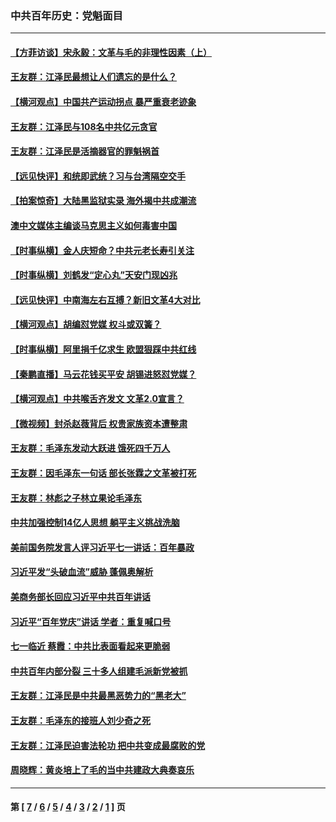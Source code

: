 ### 中共百年历史：党魁面目
---
#### [【方菲访谈】宋永毅：文革与毛的非理性因素（上）](../../pages/nf1176107/n13469956.md?05220430) 
#### [王友群：江泽民最想让人们遗忘的是什么？](../../pages/nf1176107/n13408949.md?05220430) 
#### [【横河观点】中国共产运动拐点 暴严重衰老迹象](../../pages/nf1176107/n13388333.md?05220430) 
#### [王友群：江泽民与108名中共亿元贪官](../../pages/nf1176107/n13352358.md?05220430) 
#### [王友群：江泽民是活摘器官的罪魁祸首](../../pages/nf1176107/n13336903.md?05220430) 
#### [【远见快评】和统即武统？习与台湾隔空交手](../../pages/nf1176107/n13297739.md?05220430) 
#### [【拍案惊奇】大陆黑监狱实录 海外揭中共成潮流](../../pages/nf1176107/n13288853.md?05220430) 
#### [澳中文媒体主编谈马克思主义如何毒害中国](../../pages/nf1176107/n13257387.md?05220430) 
#### [【时事纵横】金人庆短命？中共元老长寿引关注](../../pages/nf1176107/n13217934.md?05220430) 
#### [【时事纵横】刘鹤发“定心丸”天安门现凶兆](../../pages/nf1176107/n13215416.md?05220430) 
#### [【远见快评】中南海左右互搏？新旧文革4大对比](../../pages/nf1176107/n13214745.md?05220430) 
#### [【横河观点】胡编怼党媒 权斗或双簧？](../../pages/nf1176107/n13210864.md?05220430) 
#### [【时事纵横】阿里捐千亿求生 欧盟狠踩中共红线](../../pages/nf1176107/n13206431.md?05220430) 
#### [【秦鹏直播】马云花钱买平安 胡锡进怒怼党媒？](../../pages/nf1176107/n13206392.md?05220430) 
#### [【横河观点】中共喉舌齐发文 文革2.0宣言？](../../pages/nf1176107/n13201248.md?05220430) 
#### [【微视频】封杀赵薇背后 权贵家族资本遭整肃](../../pages/nf1176107/n13197798.md?05220430) 
#### [王友群：毛泽东发动大跃进 饿死四千万人](../../pages/nf1176107/n13177158.md?05220430) 
#### [王友群：因毛泽东一句话 部长张霖之文革被打死](../../pages/nf1176107/n13161711.md?05220430) 
#### [王友群：林彪之子林立果论毛泽东](../../pages/nf1176107/n13128622.md?05220430) 
#### [中共加强控制14亿人思想 躺平主义挑战洗脑](../../pages/nf1176107/n13094299.md?05220430) 
#### [美前国务院发言人评习近平七一讲话：百年暴政](../../pages/nf1176107/n13066986.md?05220430) 
#### [习近平发“头破血流”威胁 蓬佩奥解析](../../pages/nf1176107/n13063604.md?05220430) 
#### [美商务部长回应习近平中共百年讲话](../../pages/nf1176107/n13062903.md?05220430) 
#### [习近平“百年党庆”讲话 学者：重复喊口号](../../pages/nf1176107/n13061411.md?05220430) 
#### [七一临近 蔡霞：中共比表面看起来更脆弱](../../pages/nf1176107/n13056418.md?05220430) 
#### [中共百年内部分裂 三十多人组建毛派新党被抓](../../pages/nf1176107/n13044023.md?05220430) 
#### [王友群：江泽民是中共最黑恶势力的“黑老大”](../../pages/nf1176107/n13022180.md?05220430) 
#### [王友群：毛泽东的接班人刘少奇之死](../../pages/nf1176107/n12991772.md?05220430) 
#### [王友群：江泽民迫害法轮功 把中共变成最腐败的党](../../pages/nf1176107/n12947347.md?05220430) 
#### [周晓辉：黄炎培上了毛的当中共建政大典奏哀乐](../../pages/nf1176107/n12942780.md?05220430) 

---
#### 第 [ [7](./7.md?05220430) / [6](./6.md?05220430) / [5](./5.md?05220430) / [4](./4.md?05220430) / [3](./3.md?05220430) / [2](./2.md?05220430) / [1](./1.md?05220430) ] 页
